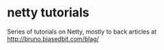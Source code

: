 netty tutorials
===============

Series of tutorials on Netty, mostly to back articles at http://bruno.biasedbit.com/blag/
